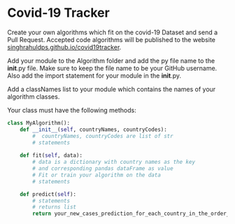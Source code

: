 # Covid-19 Tracker

Create your own algorithms which fit on the covid-19 Dataset and send a Pull Request. Accepted code algorithms will be published to the website [singhrahuldps.github.io/covid19tracker](https://singhrahuldps.github.io/covid19tracker).

Add your module to the Algorithm folder and add the py file name to the __init__.py file. Make sure to keep the file name to be your GitHub username. Also add the import statement for your module in the __init__.py.

Add a classNames list to your module which contains the names of your algorithm classes.

Your class must have the following methods:

```python
class MyAlgorithm():
    def __init__(self, countryNames, countryCodes):
        #  countryNames, countryCodes are list of str
        # statements
    
    def fit(self, data):
        # data is a dictionary with country names as the key
        # and corresponding pandas dataFrame as value
        # Fit or train your algorithm on the data
        # statements

    def predict(self):
        # statements
        # returns list
        return your_new_cases_prediction_for_each_country_in_the_order_of_country_names
```
